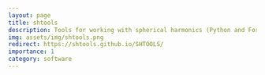 ```yaml
---
layout: page
title: shtools
description: Tools for working with spherical harmonics (Python and Fortran 95)
img: assets/img/shtools.png
redirect: https://shtools.github.io/SHTOOLS/
importance: 1
category: software
---
```

